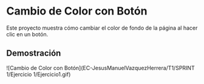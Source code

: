 # Cambio de Color con Botón

Este proyecto muestra cómo cambiar el color de fondo de la página al hacer clic en un botón.

## Demostración

![Cambio de Color con Botón](EC-JesusManuelVazquezHerrera/T1/SPRINT 1/Ejercicio 1/Ejercicio1.gif)
